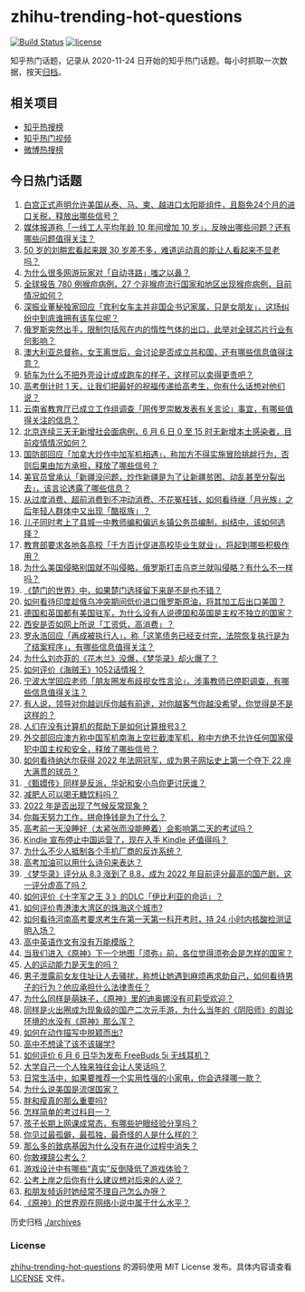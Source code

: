 # zhihu-trending-hot-questions

[![Build Status](https://github.com/justjavac/zhihu-trending-hot-questions/workflows/ci/badge.svg?branch=master)](https://github.com/justjavac/zhihu-trending-hot-questions/actions)
[![license](https://img.shields.io/github/license/justjavac/zhihu-trending-hot-questions)](https://github.com/justjavac/zhihu-trending-hot-questions/blob/master/LICENSE)

知乎热门话题，记录从 2020-11-24 日开始的知乎热门话题。每小时抓取一次数据，按天[归档](./archives)。

## 相关项目

- [知乎热搜榜](https://github.com/justjavac/zhihu-trending-top-search)
- [知乎热门视频](https://github.com/justjavac/zhihu-trending-hot-video)
- [微博热搜榜](https://github.com/justjavac/weibo-trending-hot-search)

## 今日热门话题

<!-- BEGIN -->
<!-- 最后更新时间 Tue Jun 07 2022 02:22:10 GMT+0800 (China Standard Time) -->

1. [白宫正式声明允许美国从泰、马、柬、越进口太阳能组件，且豁免24个月的进口关税，释放出哪些信号？](https://www.zhihu.com/question/536288645)
1. [媒体报道称「一线工人平均年龄 10 年间增加 10 岁」，反映出哪些问题？还有哪些问题值得关注？](https://www.zhihu.com/question/536270911)
1. [50 岁的刘畊宏看起来跟 30 岁差不多，难道运动真的能让人看起来不显老吗？](https://www.zhihu.com/question/531022002)
1. [为什么很多网游玩家对「自动寻路」嗤之以鼻？](https://www.zhihu.com/question/32004546)
1. [全球报告 780 例猴痘病例，27 个非猴痘流行国家和地区出现猴痘病例，目前情况如何？](https://www.zhihu.com/question/536280435)
1. [深振业董秘独家回应「宾利女车主并非国企书记家属，只是女朋友」，这场纠纷中到底谁拥有该车位呢？](https://www.zhihu.com/question/536376428)
1. [俄罗斯突然出手，限制包括氖在内的惰性气体的出口，此举对全球芯片行业有何影响？](https://www.zhihu.com/question/535889585)
1. [澳大利亚总督称，女王离世后，会讨论是否成立共和国，还有哪些信息值得注意？](https://www.zhihu.com/question/536184578)
1. [轿车为什么不把外壳设计成成跑车的样子，这样可以卖得更贵吧？](https://www.zhihu.com/question/520528313)
1. [高考倒计时 1 天，让我们把最好的祝福传递给高考生，你有什么话想对他们说？](https://www.zhihu.com/question/536250718)
1. [云南省教育厅已成立工作组调查「网传罗崇敏发表有关言论」事宜，有哪些值得关注的信息？](https://www.zhihu.com/question/536327147)
1. [北京连续三天无新增社会面病例，6 月 6 日 0 至 15 时无新增本土感染者，目前疫情情况如何？](https://www.zhihu.com/question/536341287)
1. [国防部回应「加拿大炒作中加军机相遇」，称加方不得实施冒险挑衅行为，否则后果由加方承担，释放了哪些信号？](https://www.zhihu.com/question/536327325)
1. [美官员曾承认「新疆没问题，炒作新疆是为了让新疆贫困、动乱甚至分裂出去」，该言论透露了哪些信息？](https://www.zhihu.com/question/536312949)
1. [从过度消费、超前消费到不冲动消费、不花冤枉钱，如何看待继「月光族」之后年轻人群体中又出现「酷抠族」？](https://www.zhihu.com/question/536263566)
1. [儿子同时考上了县城一中教师编和偏远乡镇公务员编制，纠结中，该如何选择？](https://www.zhihu.com/question/535200717)
1. [教育部要求各地各高校「千方百计促进高校毕业生就业」，将起到哪些积极作用？](https://www.zhihu.com/question/536345814)
1. [为什么美国侵略别国就不叫侵略，俄罗斯打击乌克兰就叫侵略？有什么不一样吗？](https://www.zhihu.com/question/521818786)
1. [《楚门的世界》中，如果楚门选择留下来是不是也不错？](https://www.zhihu.com/question/534627752)
1. [如何看待印度趁俄乌冲突期间低价进口俄罗斯原油，将其加工后出口美国？](https://www.zhihu.com/question/536172388)
1. [德国和英国都有美国驻军，为什么没有人说德国和英国是主权不独立的国家？](https://www.zhihu.com/question/427345609)
1. [西安是否如网上所说「工资低，高消费」？](https://www.zhihu.com/question/353434853)
1. [罗永浩回应「再成被执行人」，称「这笔债务已经支付完，法院恢复执行是为了结案程序」，有哪些信息值得关注？](https://www.zhihu.com/question/536283438)
1. [为什么刘亦菲的《花木兰》没爆，《梦华录》却火爆了？](https://www.zhihu.com/question/536248852)
1. [如何评价《海贼王》1052话情报？](https://www.zhihu.com/question/535621995)
1. [宁波大学回应老师「朋友圈发布歧视女性言论」，涉事教师已停职调查，有哪些信息值得关注？](https://www.zhihu.com/question/536302725)
1. [有人说，领导对你越训斥你越有前途，对你越客气你越没希望，你觉得是不是这样的？](https://www.zhihu.com/question/435021698)
1. [人们在没有计算机的帮助下是如何计算根号3？](https://www.zhihu.com/question/531661850)
1. [外交部回应澳方称中国军机南海上空拦截澳军机，称中方绝不允许任何国家侵犯中国主权和安全，释放了哪些信号？](https://www.zhihu.com/question/536345062)
1. [如何看待纳达尔获得 2022 年法网冠军，成为男子网坛史上第一个夺下 22 座大满贯的球员？](https://www.zhihu.com/question/536210692)
1. [《甄嬛传》同样是反派，华妃和安小鸟你更讨厌谁？](https://www.zhihu.com/question/535093743)
1. [减肥人可以喝无糖饮料吗？](https://www.zhihu.com/question/480532689)
1. [2022 年是否出现了气候反常现象？](https://www.zhihu.com/question/531011944)
1. [你每天努力工作，拼命挣钱是为了什么？](https://www.zhihu.com/question/533161976)
1. [高考前一天没睡好（太紧张而没能睡着）会影响第二天的考试吗？](https://www.zhihu.com/question/388668593)
1. [Kindle 宣布停止中国运营了，现在入手 Kindle 还值得吗？](https://www.zhihu.com/question/535768685)
1. [为什么不少人抵制各个手机厂商的反诈系统？](https://www.zhihu.com/question/510425082)
1. [高考加油可以用什么诗句来表达？](https://www.zhihu.com/question/534606767)
1. [《梦华录》评分从 8.3 涨到了 8.8，成为 2022 年目前评分最高的国产剧，这一评分虚高了吗？](https://www.zhihu.com/question/536167374)
1. [如何评价《十字军之王 3 》的DLC「伊比利亚的命运」？](https://www.zhihu.com/question/535566819)
1. [如何评价粤港澳大湾区的珠海这个城市?](https://www.zhihu.com/question/22900488)
1. [如何看待河南高考要求考生在第一天第一科开考时，持 24 小时内核酸检测证明入场？](https://www.zhihu.com/question/536098928)
1. [高中英语作文有没有万能模版？](https://www.zhihu.com/question/279650484)
1. [当我们进入《原神》下一个地图「须弥」前，各位觉得须弥会是怎样的国家？](https://www.zhihu.com/question/492460975)
1. [人的运动能力是天生的吗？](https://www.zhihu.com/question/34560374)
1. [男子泄露前女友住址让人去骚扰，称想让她遇到麻烦再求助自己，如何看待男子的行为？他应承担什么法律责任？](https://www.zhihu.com/question/536219102)
1. [为什么同样是萌妹子，《原神》里的迪奥娜没有可莉受欢迎？](https://www.zhihu.com/question/458071219)
1. [同样是火出圈成为现象级的国产二次元手游，为什么当年的《阴阳师》的舆论环境的水没有《原神》那么浑？](https://www.zhihu.com/question/536063527)
1. [如何在动作描写中脱颖而出?](https://www.zhihu.com/question/361902302)
1. [高中不想读了该不该辍学?](https://www.zhihu.com/question/536316848)
1. [如何评价 6 月 6 日华为发布 FreeBuds 5i 无线耳机？](https://www.zhihu.com/question/536369760)
1. [大学自己一个人独来独往会让人笑话吗？](https://www.zhihu.com/question/535130735)
1. [日常生活中，如果要推荐一个实用性强的小家电，你会选择哪一款？](https://www.zhihu.com/question/492522887)
1. [为什么说美国是流氓国家？](https://www.zhihu.com/question/532522939)
1. [胖和瘦真的那么重要吗?](https://www.zhihu.com/question/535489945)
1. [怎样简单的考过科目一？](https://www.zhihu.com/question/295927949)
1. [孩子长期上网课成常态，有哪些护眼经验分享吗？](https://www.zhihu.com/question/536239229)
1. [你见过最孤僻，最孤独，最奇怪的人是什么样的？](https://www.zhihu.com/question/511933741)
1. [那么多的致病基因为什么没有在进化过程中消失？](https://www.zhihu.com/question/534643126)
1. [你敢裸辞公考么？](https://www.zhihu.com/question/534468405)
1. [游戏设计中有哪些“真实”反倒降低了游戏体验？](https://www.zhihu.com/question/407030502)
1. [公考上岸之后你有什么建议想对后来的人说？](https://www.zhihu.com/question/517042531)
1. [和朋友倾诉时她经常不理自己怎么办呀？](https://www.zhihu.com/question/536235541)
1. [《原神》的世界观在网络小说中属于什么水平？](https://www.zhihu.com/question/534204614)

<!-- END -->

历史归档 [./archives](./archives)

### License

[zhihu-trending-hot-questions](https://github.com/justjavac/zhihu-trending-hot-questions)
的源码使用 MIT License 发布。具体内容请查看 [LICENSE](./LICENSE) 文件。
